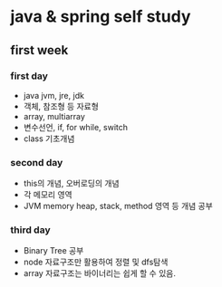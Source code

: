 # java & spring self study
## first week
### first day
- java jvm, jre, jdk
- 객체, 참조형 등 자료형
- array, multiarray
- 변수선언, if, for while, switch
- class 기초개념
### second day
- this의 개념, 오버로딩의 개념
- 각 메모리 영역
- JVM memory heap, stack, method 영역 등 개념 공부
### third day
- Binary Tree 공부
- node 자료구조만 활용하여 정렬 및 dfs탐색
- array 자료구조는 바이너리는 쉽게 할 수 있음.
